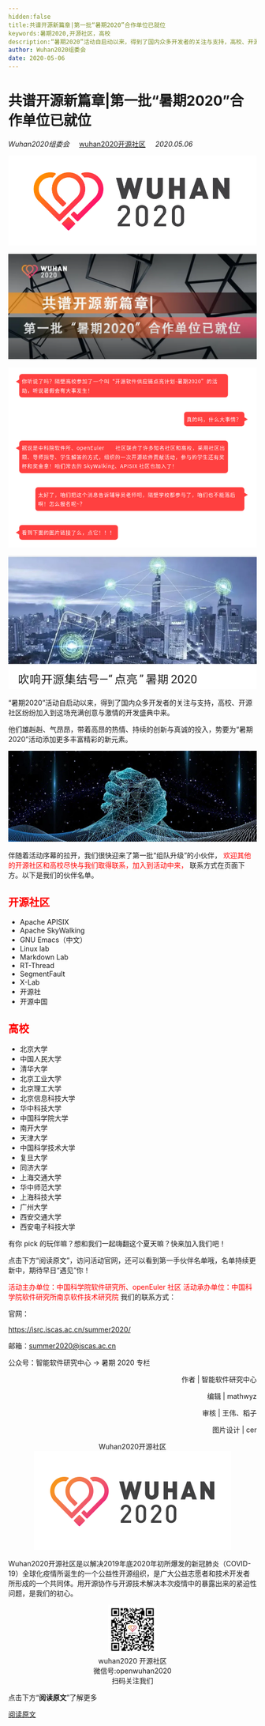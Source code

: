 ```yaml
---
hidden:false
title:共谱开源新篇章|第一批“暑期2020”合作单位已就位
keywords:暑期2020,开源社区，高校
description:“暑期2020”活动自启动以来，得到了国内众多开发者的关注与支持，高校、开源社区纷纷加入到这场充满创意与激情的开发盛典中来。
author: Wuhan2020组委会
date: 2020-05-06
---
```


# 共谱开源新篇章|第一批“暑期2020”合作单位已就位 
*Wuhan2020组委会* 
&nbsp;&nbsp;&nbsp;<!-- 空格 -->
[wuhan2020开源社区](https://community.wuhan2020.org.cn/zh-cn/)
&nbsp;&nbsp;&nbsp;<!-- 空格 -->
*2020.05.06*

![avatar](/images/wuhan2020.png)

![avatar](/images/blog/picture/64018)

![avatar](/images/blog/picture/6402.png)

![avatar](/images/blog/picture/64019)

“暑期2020”活动自启动以来，得到了国内众多开发者的关注与支持，高校、开源社区纷纷加入到这场充满创意与激情的开发盛典中来。

他们雄赳赳、气昂昂，带着高昂的热情、持续的创新与真诚的投入，势要为“暑期2020”活动添加更多丰富精彩的新元素。

![avatar](/images/blog/picture/64020)

伴随着活动序幕的拉开，我们很快迎来了第一批“组队升级”的小伙伴，
<font color=red > 
欢迎其他的开源社区和高校尽快与我们取得联系，加入到活动中来，
</font>
联系方式在页面下方。以下是我们的伙伴名单。

## <font color=red>开源社区</font>
+ Apache APISIX
+ Apache SkyWalking
+ GNU Emacs（中文）
+ Linux lab
+ Markdown Lab
+ RT-Thread
+ SegmentFault
+ X-Lab
+ 开源社
+ 开源中国

## <font color=red>高校</font>
+ 北京大学
+ 中国人民大学
+ 清华大学
+ 北京工业大学
+ 北京理工大学
+ 北京信息科技大学
+ 华中科技大学
+ 中国科学院大学
+ 南开大学
+ 天津大学
+ 中国科学技术大学
+ 复旦大学
+ 同济大学
+ 上海交通大学
+ 华中师范大学
+ 上海科技大学
+ 广州大学
+ 西安交通大学
+ 西安电子科技大学

有你 pick 的玩伴嘛？想和我们一起嗨翻这个夏天嘛？快来加入我们吧！

点击下方“阅读原文”，访问活动官网，还可以看到第一手伙伴名单哦，名单持续更新中，期待早日“遇见”你！

<font color=red>
活动主办单位：中国科学院软件研究所、openEuler 社区
</font>

<font color=red>
活动承办单位：中国科学院软件研究所南京软件技术研究院
</font>
我们的联系方式：

官网：

https://isrc.iscas.ac.cn/summer2020/

邮箱：summer2020@iscas.ac.cn

公众号：智能软件研究中心 -> 暑期 2020 专栏

<p align="right">作者 | 智能软件研究中心</p>
<p align="right">编辑 | mathwyz</p>
<p align="right">审核 | 王伟、稻子</p>
<p align="right">图片设计 | cer</p>

<center> Wuhan2020开源社区 </center>
<div  align="center">
<img src="/images/blog/plan/640_005.png"/>
</div>

Wuhan2020开源社区是以解决2019年底2020年初所爆发的新冠肺炎（COVID-19）全球化疫情所诞生的一个公益性开源组织，是广大公益志愿者和技术开发者所形成的一个共同体。用开源协作与开源技术解决本次疫情中的暴露出来的紧迫性问题，是我们的初心。

<div  align="center">
<img src="/images/blog/plan/p640_002.png" width="100" height="100 "/>
</div>

<center> wuhan2020 开源社区 </center>
<center> 微信号:openwuhan2020 </center>
<center> 扫码关注我们 </center>

点击下方“**阅读原文**”了解更多

[阅读原文](https://isrc.iscas.ac.cn/summer2020/#/)
